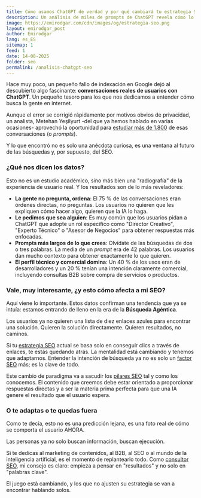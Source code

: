 ```yaml
---
title: Cómo usamos ChatGPT de verdad y por qué cambiará tu estrategia SEO
description: Un análisis de miles de prompts de ChatGPT revela cómo lo usan los usuarios realmente (¡piden resultados, no enlaces!) y qué significa esto para el futuro del SEO y tu estrategia de contenidos.
image: https://emirodgar.com/cdn/images/og/estrategia-seo.png
layout: emirodgar_post
author: Emirodgar
lang: es_ES
sitemap: 1
feed: 1
date: 14-08-2025
folder: seo
permalink: /analisis-chatgpt-seo
---
```


Hace muy poco, un pequeño fallo de indexación en Google dejó al descubierto algo fascinante: **conversaciones reales de usuarios con ChatGPT**. Un pequeño tesoro para los que nos dedicamos a entender cómo busca la gente en internet.

Aunque el error se corrigió rápidamente por motivos obvios de privacidad, un analista, Metehan Yeşilyurt -del que ya hemos hablado en varias ocasiones- aprovechó la oportunidad para [estudiar más de 1.800](https://metehan.ai/blog/i-analyzed-1827-real-user-prompts-from-chatgpt-here-what-ive-found-agentic-search/) de esas conversaciones (o *prompts*).

Y lo que encontró no es solo una anécdota curiosa, es una ventana al futuro de las búsquedas y, por supuesto, del SEO.

### ¿Qué nos dicen los datos?

Esto no es un estudio académico, sino más bien una "radiografía" de la experiencia de usuario real. Y los resultados son de lo más reveladores:

* **La gente no pregunta, ordena**: El 75 % de las conversaciones eran órdenes directas, no preguntas. Los usuarios no quieren que les expliquen cómo hacer algo, quieren que la IA lo haga.
* **Le pedimos que sea alguien**: Es muy común que los usuarios pidan a ChatGPT que adopte un rol específico como "Director Creativo", "Experto Técnico" o "Asesor de Negocios" para obtener respuestas más enfocadas.
* **Prompts más largos de lo que crees**: Olvídate de las búsquedas de dos o tres palabras. La media de un *prompt* era de 42 palabras. Los usuarios dan mucho contexto para obtener exactamente lo que quieren.
* **El perfil técnico y comercial domina**: Un 40 % de los usos eran de desarrolladores y un 20 % tenían una intención claramente comercial, incluyendo consultas B2B sobre compra de servicios o productos.

### Vale, muy interesante, ¿y esto cómo afecta a mi SEO?

Aquí viene lo importante. Estos datos confirman una tendencia que ya se intuía: estamos entrando de lleno en la era de la **Búsqueda Agéntica**.

Los usuarios ya no quieren una lista de diez enlaces azules para encontrar una solución. Quieren la solución directamente. Quieren resultados, no caminos.

Si tu [estrategia SEO](https://emirodgar.com/estrategia-seo) actual se basa solo en conseguir clics a través de enlaces, te estás quedando atrás. La mentalidad está cambiando y tenemos que adaptarnos. Entender la intención de búsqueda ya no es solo un [factor SEO](https://emirodgar.com/factores-seo) más; es la clave de todo.

Este cambio de paradigma va a sacudir los [pilares SEO](https://emirodgar.com/pilares-seo) tal y como los conocemos. El contenido que creemos debe estar orientado a proporcionar respuestas directas y a ser la materia prima perfecta para que una IA genere el resultado que el usuario espera.

### O te adaptas o te quedas fuera

Como te decía, esto no es una predicción lejana, es una foto real de cómo se comporta el usuario AHORA.

Las personas ya no solo buscan información, buscan ejecución.

Si te dedicas al marketing de contenidos, al B2B, al SEO o al mundo de la inteligencia artificial, es el momento de replantearlo todo. Como [consultor SEO](https://emirodgar.com/consultor-seo), mi consejo es claro: empieza a pensar en "resultados" y no solo en "palabras clave".

El juego está cambiando, y los que no ajusten su estrategia se van a encontrar hablando solos.
